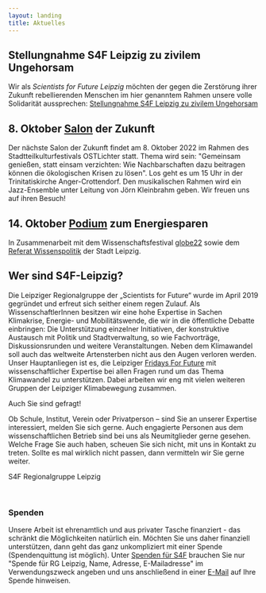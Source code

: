 ```yaml
---
layout: landing
title: Aktuelles
---
```


<h2>Stellungnahme S4F Leipzig zu zivilem Ungehorsam</h2>
Wir als <i>Scientists for Future Leipzig</i> möchten der gegen die Zerstörung ihrer Zukunft rebellierenden Menschen im hier genanntem Rahmen unsere volle Solidarität aussprechen: <a href="https://s4f-leipzig.de/documents/Stellungnahme_zU_S4F_Leipzig.pdf">Stellungnahme S4F Leipzig zu zivilem Ungehorsam</a>

<h2>8. Oktober <a href="https://s4f-leipzig.de/salon/">Salon</a> der Zukunft</h2>
Der nächste Salon der Zukunft findet am 8. Oktober 2022 im Rahmen des Stadtteilkulturfestivals OSTLichter statt. Thema wird sein: "Gemeinsam genießen, statt einsam verzichten: Wie Nachbarschaften dazu beitragen können die ökologischen Krisen zu lösen". Los geht es um 15 Uhr in der Trinitatiskirche Anger-Crottendorf. Den musikalischen Rahmen wird ein Jazz-Ensemble unter Leitung von Jörn Kleinbrahm geben. Wir freuen uns auf ihren Besuch! 

<h2>14. Oktober <a href="https://s4f-leipzig.de/podium/">Podium</a> zum Energiesparen</h2>
In Zusammenarbeit mit dem Wissenschaftsfestival <a href="https://www.globe-festival.de/">globe22</a> sowie dem <a href="https://www.leipzig.de/buergerservice-und-verwaltung/aemter-und-behoerdengaenge/behoerden-und-dienstleistungen/dienststelle/referat-wissenspolitik-0117">Referat Wissenspolitik</a> der Stadt Leipzig.

<h2>Wer sind S4F-Leipzig?</h2>

Die Leipziger Regionalgruppe der „Scientists for Future“ wurde im April 2019 gegründet und erfreut sich seither einem regen Zulauf. Als WissenschaftlerInnen besitzen wir eine hohe Expertise in Sachen Klimakrise, Energie- und Mobilitätswende, die wir in die öffentliche Debatte einbringen: Die Unterstützung einzelner Initiativen, der konstruktive Austausch mit Politik und Stadtverwaltung, so wie Fachvorträge, Diskussionsrunden und weitere Veranstaltungen. Neben dem Klimawandel soll auch das weltweite Artensterben nicht aus den Augen verloren werden. Unser Hauptanliegen ist es, die Leipziger <a href="https://fffleipzig.de/" target="blank">Fridays For Future</a> mit wissenschaftlicher Expertise bei allen Fragen rund um das Thema Klimawandel zu unterstützen. Dabei arbeiten wir eng mit vielen weiteren Gruppen der Leipziger Klimabewegung zusammen.

Auch Sie sind gefragt! 

Ob Schule, Institut, Verein oder Privatperson – sind Sie an unserer Expertise interessiert, melden Sie sich gerne. Auch engagierte Personen aus dem wissenschaftlichen Betrieb sind bei uns als Neumitglieder gerne gesehen. Welche Frage Sie auch haben, scheuen Sie sich nicht, mit uns in Kontakt zu treten. Sollte es mal wirklich nicht passen, dann vermitteln wir Sie gerne weiter.

S4F Regionalgruppe Leipzig

<br>

<h3>Spenden</h3>

Unsere Arbeit ist ehrenamtlich und aus privater Tasche finanziert - das schränkt die Möglichkeiten natürlich ein. Möchten Sie uns daher finanziell unterstützen, dann geht das ganz unkompliziert mit einer Spende (Spendenquittung ist möglich). Unter <a href="https://de.scientists4future.org/ueber-uns/spenden/">Spenden für S4F</a> brauchen Sie nur "Spende für RG Leipzig, Name, Adresse, E-Mailadresse" im Verwendungszweck angeben und uns anschließend in einer <a href="mailto:leipzig@scientists4future.org">E-Mail</a> auf Ihre Spende hinweisen.
